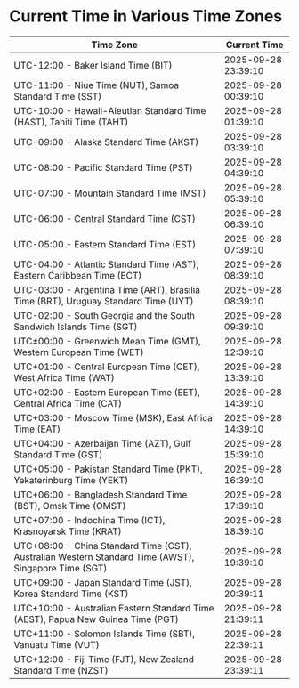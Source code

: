 # Current Time in Various Time Zones

| Time Zone | Current Time |
|-----------|--------------|
| UTC-12:00 - Baker Island Time (BIT) | 2025-09-28 23:39:10 |
| UTC-11:00 - Niue Time (NUT), Samoa Standard Time (SST) | 2025-09-28 00:39:10 |
| UTC-10:00 - Hawaii-Aleutian Standard Time (HAST), Tahiti Time (TAHT) | 2025-09-28 01:39:10 |
| UTC-09:00 - Alaska Standard Time (AKST) | 2025-09-28 03:39:10 |
| UTC-08:00 - Pacific Standard Time (PST) | 2025-09-28 04:39:10 |
| UTC-07:00 - Mountain Standard Time (MST) | 2025-09-28 05:39:10 |
| UTC-06:00 - Central Standard Time (CST) | 2025-09-28 06:39:10 |
| UTC-05:00 - Eastern Standard Time (EST) | 2025-09-28 07:39:10 |
| UTC-04:00 - Atlantic Standard Time (AST), Eastern Caribbean Time (ECT) | 2025-09-28 08:39:10 |
| UTC-03:00 - Argentina Time (ART), Brasília Time (BRT), Uruguay Standard Time (UYT) | 2025-09-28 08:39:10 |
| UTC-02:00 - South Georgia and the South Sandwich Islands Time (SGT) | 2025-09-28 09:39:10 |
| UTC±00:00 - Greenwich Mean Time (GMT), Western European Time (WET) | 2025-09-28 12:39:10 |
| UTC+01:00 - Central European Time (CET), West Africa Time (WAT) | 2025-09-28 13:39:10 |
| UTC+02:00 - Eastern European Time (EET), Central Africa Time (CAT) | 2025-09-28 14:39:10 |
| UTC+03:00 - Moscow Time (MSK), East Africa Time (EAT) | 2025-09-28 14:39:10 |
| UTC+04:00 - Azerbaijan Time (AZT), Gulf Standard Time (GST) | 2025-09-28 15:39:10 |
| UTC+05:00 - Pakistan Standard Time (PKT), Yekaterinburg Time (YEKT) | 2025-09-28 16:39:10 |
| UTC+06:00 - Bangladesh Standard Time (BST), Omsk Time (OMST) | 2025-09-28 17:39:10 |
| UTC+07:00 - Indochina Time (ICT), Krasnoyarsk Time (KRAT) | 2025-09-28 18:39:10 |
| UTC+08:00 - China Standard Time (CST), Australian Western Standard Time (AWST), Singapore Time (SGT) | 2025-09-28 19:39:10 |
| UTC+09:00 - Japan Standard Time (JST), Korea Standard Time (KST) | 2025-09-28 20:39:11 |
| UTC+10:00 - Australian Eastern Standard Time (AEST), Papua New Guinea Time (PGT) | 2025-09-28 21:39:11 |
| UTC+11:00 - Solomon Islands Time (SBT), Vanuatu Time (VUT) | 2025-09-28 22:39:11 |
| UTC+12:00 - Fiji Time (FJT), New Zealand Standard Time (NZST) | 2025-09-28 23:39:11 |
